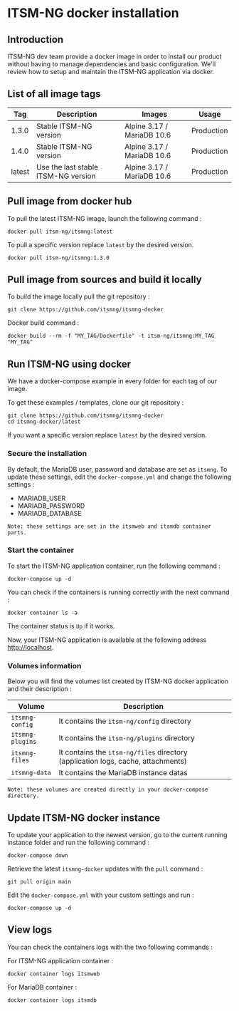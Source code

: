 # ITSM-NG docker installation

## Introduction

ITSM-NG dev team provide a docker image in order to install our product without having to manage dependencies and basic configuration.
We'll review how to setup and maintain the ITSM-NG application via docker.

## List of all image tags

| Tag    | Description                         | Images                     | Usage      |
|--------|-------------------------------------|----------------------------|------------|
| 1.3.0  | Stable ITSM-NG version              | Alpine 3.17 / MariaDB 10.6 | Production |
| 1.4.0  | Stable ITSM-NG version              | Alpine 3.17 / MariaDB 10.6 | Production |
| latest | Use the last stable ITSM-NG version | Alpine 3.17 / MariaDB 10.6 | Production |

## Pull image from docker hub

To pull the latest ITSM-NG image, launch the following command :

    docker pull itsm-ng/itsmng:latest

To pull a specific version replace `latest` by the desired version.

    docker pull itsm-ng/itsmng:1.3.0

## Pull image from sources and build it locally

To build the image locally pull the git repository :

    git clone https://github.com/itsmng/itsmng-docker

Docker build command :

    docker build --rm -f "MY_TAG/Dockerfile" -t itsm-ng/itsmng:MY_TAG "MY_TAG"

## Run ITSM-NG using docker

We have a docker-compose example in every folder for each tag of our image.

To get these examples / templates, clone our git repository :

    git clone https://github.com/itsmng/itsmng-docker
    cd itsmng-docker/latest

If you want a specific version replace `latest` by the desired version.

### Secure the installation

By default, the MariaDB user, password and database are set as `itsmng`.
To update these settings, edit the `docker-compose.yml` and change the following settings :

* MARIADB_USER
* MARIADB_PASSWORD
* MARIADB_DATABASE

`Note: these settings are set in the itsmweb and itsmdb container parts.`

### Start the container

To start the ITSM-NG application container, run the following command :

    docker-compose up -d

You can check if the containers is running correctly with the next command :

    docker container ls -a

The container status is `Up` if it works.

Now, your ITSM-NG application is available at the following address [http://localhost](http://localhost).

### Volumes information

Below you will find the volumes list created by ITSM-NG docker application and their description :

| Volume           | Description                                                                      |
|------------------|----------------------------------------------------------------------------------|
| `itsmng-config`  | It contains the `itsm-ng/config` directory                                       |
| `itsmng-plugins` | It contains the `itsm-ng/plugins` directory                                      |
| `itsmng-files`   | It contains the `itsm-ng/files` directory (application logs, cache, attachments) |
| `itsmng-data`    | It contains the MariaDB instance datas                                           |

`Note: these volumes are created directly in your docker-compose directory.`

## Update ITSM-NG docker instance

To update your application to the newest version, go to the current running instance folder and run the following command :

    docker-compose down

Retrieve the latest `itsmng-docker` updates with the `pull` command :

    git pull origin main

Edit the `docker-compose.yml` with your custom settings and run :

    docker-compose up -d

## View logs

You can check the containers logs with the two following commands :

For ITSM-NG application container :

    docker container logs itsmweb

For MariaDB container :

    docker container logs itsmdb

